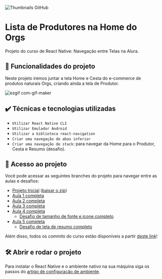 
![Thumbnails GitHub](https://user-images.githubusercontent.com/9091491/140551733-972cbee3-ca0b-448e-ba64-a58e28e79012.png)

# Lista de Produtores na Home do Orgs

Projeto do curso de React Native: Navegação entre Telas na Alura.

## 🔨 Funcionalidades do projeto

Neste projeto iremos juntar a tela Home e Cesta do e-commerce de produtos naturais Orgs, criando ainda a tela de Produtor.

![ezgif com-gif-maker](https://user-images.githubusercontent.com/9091491/140552376-f1c1523d-5c69-42fe-a2fa-4021ed77160a.gif)


## ✔️ Técnicas e tecnologias utilizadas

- `Utilizar React Native CLI`
- `Utilizar Emulador Android`
- `Utilizar a biblioteca react-navigation`
- `Criar uma navegação de abas inferior`
- `Criar uma navegação de stack`: para navegar da Home para o Produtor, Cesta e Resumo (desafio).

## 📁 Acesso ao projeto

Você pode acessar as seguintes branches do projeto para navegar entre as aulas e desafios:
- [Projeto Inicial](https://github.com/alura-cursos/react-native-navegacao-entre-telas) ([baixar o zip](https://github.com/alura-cursos/react-native-navegacao-entre-telas/archive/refs/heads/main.zip))
- [Aula 1 completa](https://github.com/alura-cursos/react-native-navegacao-entre-telas/tree/Aula1)
- [Aula 2 completa](https://github.com/alura-cursos/react-native-navegacao-entre-telas/tree/Aula2)
- [Aula 3 completa](https://github.com/alura-cursos/react-native-navegacao-entre-telas/tree/Aula3)
- [Aula 4 completa](https://github.com/alura-cursos/react-native-navegacao-entre-telas/tree/Aula4)
    - [Desafio de tamanho de fonte e icone completo](https://github.com/alura-cursos/react-native-navegacao-entre-telas/tree/DesafioFonte)
- [Aula 5 completa](https://github.com/alura-cursos/react-native-navegacao-entre-telas/tree/Aula5)
    - [Desafio de tela de resumo completo](https://github.com/alura-cursos/react-native-navegacao-entre-telas/tree/DesafioResumo)

Além disso, todos os *commits* do curso estão disponíveis a partir [deste link](https://github.com/alura-cursos/react-native-navegacao-entre-telas/commits/DesafioResumo)!

## 🛠️ Abrir e rodar o projeto

Para instalar o React Native e o ambiente nativo na sua máquina siga os passos do [artigo de configuração de ambiente](https://www.alura.com.br/artigos/configurando-o-ambiente-react-native).